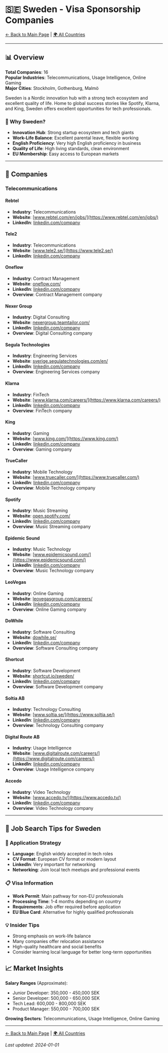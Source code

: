 # 🇸🇪 Sweden - Visa Sponsorship Companies

[← Back to Main Page](../../README.md) | [🌍 All Countries](../countries.md)

---

## 📊 Overview

**Total Companies**: 16  
**Popular Industries**: Telecommunications, Usage Intelligence, Online Gaming  
**Major Cities**: Stockholm, Gothenburg, Malmö

Sweden is a Nordic innovation hub with a strong tech ecosystem and excellent quality of life. Home to global success stories like Spotify, Klarna, and King, Sweden offers excellent opportunities for tech professionals.

### 🎯 Why Sweden?

- **Innovation Hub**: Strong startup ecosystem and tech giants
- **Work-Life Balance**: Excellent parental leave, flexible working
- **English Proficiency**: Very high English proficiency in business
- **Quality of Life**: High living standards, clean environment
- **EU Membership**: Easy access to European markets

---

## 🏢 Companies


### Telecommunications

#### **Rebtel**
- **Industry**: Telecommunications
- **Website**: [www.rebtel.com/en/jobs/](https://www.rebtel.com/en/jobs/)
- **LinkedIn**: [linkedin.com/company](https://www.linkedin.com/company/rebtel/jobs)

#### **Tele2**
- **Industry**: Telecommunications
- **Website**: [www.tele2.se/](https://www.tele2.se/)
- **LinkedIn**: [linkedin.com/company](https://www.linkedin.com/company/tele2/jobs/)

#### **Oneflow**
- **Industry**: Contract Management
- **Website**: [oneflow.com/](https://oneflow.com/)
- **LinkedIn**: [linkedin.com/company](https://www.linkedin.com/company/oneflowcom/jobs/)
- **Overview**: Contract Management company

#### **Nexer Group**
- **Industry**: Digital Consulting
- **Website**: [nexergroup.teamtailor.com/](https://nexergroup.teamtailor.com/)
- **LinkedIn**: [linkedin.com/company](https://www.linkedin.com/company/nexer-group/)
- **Overview**: Digital Consulting company

#### **Segula Technologies**
- **Industry**: Engineering Services
- **Website**: [sverige.segulatechnologies.com/en/](https://sverige.segulatechnologies.com/en/)
- **LinkedIn**: [linkedin.com/company](https://www.linkedin.com/company/segula-technologies/)
- **Overview**: Engineering Services company

#### **Klarna**
- **Industry**: FinTech
- **Website**: [www.klarna.com/careers/](https://www.klarna.com/careers/)
- **LinkedIn**: [linkedin.com/company](https://www.linkedin.com/company/klarna/jobs/)
- **Overview**: FinTech company

#### **King**
- **Industry**: Gaming
- **Website**: [www.king.com/](https://www.king.com/)
- **LinkedIn**: [linkedin.com/company](https://www.linkedin.com/company/king/jobs/)
- **Overview**: Gaming company

#### **TrueCaller**
- **Industry**: Mobile Technology
- **Website**: [www.truecaller.com/](https://www.truecaller.com/)
- **LinkedIn**: [linkedin.com/company](https://www.linkedin.com/company/truecaller/jobs/)
- **Overview**: Mobile Technology company

#### **Spotify**
- **Industry**: Music Streaming
- **Website**: [open.spotify.com/](https://open.spotify.com/)
- **LinkedIn**: [linkedin.com/company](https://www.linkedin.com/company/spotify/jobs/)
- **Overview**: Music Streaming company

#### **Epidemic Sound**
- **Industry**: Music Technology
- **Website**: [www.epidemicsound.com/](https://www.epidemicsound.com/)
- **LinkedIn**: [linkedin.com/company](https://www.linkedin.com/company/epidemic-sound/jobs/)
- **Overview**: Music Technology company

#### **LeoVegas**
- **Industry**: Online Gaming
- **Website**: [leovegasgroup.com/careers/](https://leovegasgroup.com/careers/)
- **LinkedIn**: [linkedin.com/company](https://www.linkedin.com/company/leovegasgroup/jobs/)
- **Overview**: Online Gaming company

#### **DoWhile**
- **Industry**: Software Consulting
- **Website**: [dowhile.se/](https://dowhile.se/)
- **LinkedIn**: [linkedin.com/company](https://www.linkedin.com/company/dowhile-consulting-scandinavia-ab/jobs/)
- **Overview**: Software Consulting company

#### **Shortcut**
- **Industry**: Software Development
- **Website**: [shortcut.io/sweden/](https://shortcut.io/sweden/)
- **LinkedIn**: [linkedin.com/company](https://www.linkedin.com/company/shortcut-as/jobs/)
- **Overview**: Software Development company

#### **Soltia AB**
- **Industry**: Technology Consulting
- **Website**: [www.soltia.se/](https://www.soltia.se/)
- **LinkedIn**: [linkedin.com/company](https://www.linkedin.com/company/soltiaab/jobs/)
- **Overview**: Technology Consulting company

#### **Digital Route AB**
- **Industry**: Usage Intelligence
- **Website**: [www.digitalroute.com/careers/](https://www.digitalroute.com/careers/)
- **LinkedIn**: [linkedin.com/company](https://www.linkedin.com/company/digital-route/jobs/)
- **Overview**: Usage Intelligence company

#### **Accedo**
- **Industry**: Video Technology
- **Website**: [www.accedo.tv/](https://www.accedo.tv/)
- **LinkedIn**: [linkedin.com/company](https://www.linkedin.com/company/accedo-tv/jobs/)
- **Overview**: Video Technology company

---

## 💼 Job Search Tips for Sweden

### 🎯 Application Strategy

- **Language**: English widely accepted in tech roles
- **CV Format**: European CV format or modern layout
- **LinkedIn**: Very important for networking
- **Networking**: Join local tech meetups and professional events

### 📋 Visa Information

- **Work Permit**: Main pathway for non-EU professionals
- **Processing Time**: 1-4 months depending on country
- **Requirements**: Job offer required before application
- **EU Blue Card**: Alternative for highly qualified professionals

### 💡 Insider Tips

- Strong emphasis on work-life balance
- Many companies offer relocation assistance
- High-quality healthcare and social benefits
- Consider learning local language for better long-term opportunities

## 📈 Market Insights

**Salary Ranges** (Approximate):

- Junior Developer: 350,000 - 450,000 SEK
- Senior Developer: 500,000 - 650,000 SEK
- Tech Lead: 600,000 - 800,000 SEK
- Product Manager: 550,000 - 700,000 SEK

**Growing Sectors**: Telecommunications, Usage Intelligence, Online Gaming

---

[← Back to Main Page](../../README.md) | [🌍 All Countries](../countries.md)

*Last updated: 2024-01-01*
